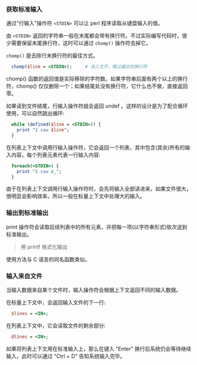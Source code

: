

### 获取标准输入

通过"行输入"操作符 `<STDIN>` 可以让 perl 程序读取从键盘输入的值。

由 `<STDIN>` 返回的字符串一般在末尾都会带有换行符。不过实际编写代码时，很少需要保留末尾换行符，这时可以通过 `chomp()` 操作符去掉它。

`chomp()` 是去除行末换行符的最佳方式。
```pl
  chomp($line = <STDIN>);     # 读入文字，略过最后的换行符
```

chomp() 函数的返回值是实际移除的字符数。如果字符串后面有两个以上的换行符，chomp() 仅仅删除一个；如果结尾处没有换行符，它什么也不做，直接返回零。

如果读到文件结尾，行输入操作符就会返回 undef 。这样的设计是为了配合循环使用，可以自然跳出循环:
```pl
  while (defined($line = <STDIN>)) {
    print "I saw $line";
  }
```

在列表上下文中调用行输入操作符，它会返回一个列表，其中包含(其余)所有的输入内容，每个列表元素代表一行输入内容:
```pl
  foreach(<STDIN>) {
    print "I saw $_";
  }
```

由于在列表上下文调用行输入操作符时，会先将输入全部读进来，如果文件很大，很明显会影响效率。所以一般在标量上下文中处理大的输入。


### 输出到标准输出

print 操作符会读取后续列表中的所有元素，并把每一项(以字符串形式)依次送到标准输出。

> 用 printf 格式化输出

使用方法与 C 语言的同名函数类似。


### 输入来自文件

当输入数据来自某个文件时，输入操作符会根据上下文返回不同的输入数据。

在标量上下文中，会返回输入文件的下一行:
```pl
  $lines = <IN>;
```

在列表上下文中，它会读取文件的剩余部分:
```pl
  @lines = <IN>;
```

如果将列表上下文用在标准输入上，那么在键入 "Enter" 换行后系统仍会等待继续输入，此时可以通过 "Ctrl + D" 告知系统输入完毕。

